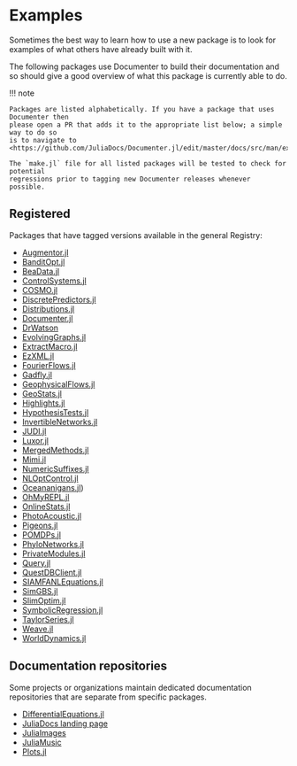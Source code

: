 # Examples

Sometimes the best way to learn how to use a new package is to look for
examples of what others have already built with it.

The following packages use Documenter to build their documentation and so
should give a good overview of what this package is currently able to do.

!!! note

    Packages are listed alphabetically. If you have a package that uses Documenter then
    please open a PR that adds it to the appropriate list below; a simple way to do so
    is to navigate to
    <https://github.com/JuliaDocs/Documenter.jl/edit/master/docs/src/man/examples.md>.

    The `make.jl` file for all listed packages will be tested to check for potential
    regressions prior to tagging new Documenter releases whenever possible.

## Registered

Packages that have tagged versions available in the general Registry:

- [Augmentor.jl](https://evizero.github.io/Augmentor.jl/stable/)
- [BanditOpt.jl](http://rajvishnu.in/BanditOpt.jl/stable/)
- [BeaData.jl](https://stephenbnicar.github.io/BeaData.jl/stable/)
- [ControlSystems.jl](https://juliacontrol.github.io/ControlSystems.jl/stable/)
- [COSMO.jl](https://oxfordcontrol.github.io/COSMO.jl/stable/)
- [DiscretePredictors.jl](https://github.com/v-i-s-h/DiscretePredictors.jl)
- [Distributions.jl](https://juliastats.org/Distributions.jl/stable/)
- [Documenter.jl](https://documenter.juliadocs.org/stable/)
- [DrWatson](https://juliadynamics.github.io/DrWatson.jl/stable/)
- [EvolvingGraphs.jl](https://etymoio.github.io/EvolvingGraphs.jl/stable/)
- [ExtractMacro.jl](https://carlobaldassi.github.io/ExtractMacro.jl/stable/)
- [EzXML.jl](https://juliaio.github.io/EzXML.jl/stable/)
- [FourierFlows.jl](https://fourierflows.github.io/FourierFlowsDocumentation/stable/)
- [Gadfly.jl](https://gadflyjl.org/stable/)
- [GeophysicalFlows.jl](https://fourierflows.github.io/GeophysicalFlowsDocumentation/stable/)
- [GeoStats.jl](https://juliaearth.github.io/GeoStatsDocs/stable/)
- [Highlights.jl](https://highlights.juliadocs.org/stable/)
- [HypothesisTests.jl](https://juliastats.org/HypothesisTests.jl/stable/)
- [InvertibleNetworks.jl](https://slimgroup.github.io/InvertibleNetworks.jl/stable/)
- [JUDI.jl](https://slimgroup.github.io/JUDI.jl/stable/)
- [Luxor.jl](https://juliagraphics.github.io/Luxor.jl/stable/)
- [MergedMethods.jl](https://michaelhatherly.github.io/MergedMethods.jl/stable/)
- [Mimi.jl](https://www.mimiframework.org/Mimi.jl/stable/)
- [NumericSuffixes.jl](https://michaelhatherly.github.io/NumericSuffixes.jl/stable/)
- [NLOptControl.jl](https://huckl3b3rry87.github.io/MPCDocs.jl/stable/)
- [Oceananigans.jl](https://clima.github.io/OceananigansDocumentation/stable/))
- [OhMyREPL.jl](https://github.com/KristofferC/OhMyREPL.jl)
- [OnlineStats.jl](https://joshday.github.io/OnlineStats.jl/stable/)
- [PhotoAcoustic.jl](https://slimgroup.github.io/PhotoAcoustic.jl/stable/)
- [Pigeons.jl](https://pigeons.run/dev/)
- [POMDPs.jl](https://juliapomdp.github.io/POMDPs.jl/stable/)
- [PhyloNetworks.jl](https://crsl4.github.io/PhyloNetworks.jl/stable/)
- [PrivateModules.jl](https://michaelhatherly.github.io/PrivateModules.jl/stable/)
- [Query.jl](https://www.queryverse.org/Query.jl/stable/)
- [QuestDBClient.jl](https://ochibobo.github.io/QuestDBClient.jl/dev/)
- [SIAMFANLEquations.jl](https://ctkelley.github.io/SIAMFANLEquations.jl/dev/)
- [SimGBS.jl](https://anshess.github.io/SimGBS.jl/stable/)
- [SlimOptim.jl](https://slimgroup.github.io/SlimOptim.jl/stable/)
- [SymbolicRegression.jl](https://astroautomata.com/SymbolicRegression.jl/stable/)
- [TaylorSeries.jl](https://juliadiff.org/TaylorSeries.jl/stable/)
- [Weave.jl](https://weavejl.mpastell.com/stable/)
- [WorldDynamics.jl](https://worlddynamics.github.io/WorldDynamics.jl/stable/)

## Documentation repositories

Some projects or organizations maintain dedicated documentation repositories that are
separate from specific packages.

- [DifferentialEquations.jl](https://diffeq.sciml.ai/dev/)
- [JuliaDocs landing page](https://juliadocs.org/)
- [JuliaImages](https://juliaimages.org)
- [JuliaMusic](https://juliamusic.github.io/JuliaMusic_documentation.jl/dev/)
- [Plots.jl](https://docs.juliaplots.org/dev/)
